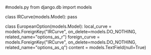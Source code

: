 #models.py
from django.db import models

class IRCurve(models.Model):
    pass

class EuropeanOption(models.Model):
    local_curve = models.ForeignKey("IRCurve", on_delete=models.DO_NOTHING, related_name="options_as_r")
    foreign_curve = models.ForeignKey("IRCurve", on_delete=models.DO_NOTHING, related_name="options_as_q")
    content = models.TextField(null=True)
